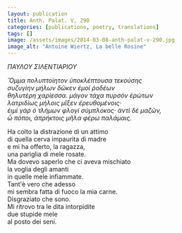 ```yaml
---
layout: publication
title: Anth. Palat. V, 290
categories: [publications, poetry, translations]
tags: []
image: /assets/images/2014-03-08-anth-palat-v-290.jpg
image_alt: "Antoine Wiertz, La belle Rosine"
---
```


<p><em>ΠΑΥΛΟΥ ΣΙΛΕΝΤΙΑΡΙΟΥ</em></p>

<p><em>Ὄμμα πολυπτοὶητον ὑποκλέπτουσα τεκούσης<br />
συζυγίην μήλων δῶκεν ἐμοί ῥοδέων<br />
θηλυτέρη χαρίεσσα. μάγον τάχα πυρσόν ἐρώτων<br />
λατριδίως μήλοις μῖξεν ἐρευθομένοις·<br />
ἐιμί γάρ ὁ τλήμων φλογί σύμπλοκος· ἀντί δέ μαζῶν,<br />
ὦ πόποι, ἀπρήκτοις μῆλα φέρω παλάμαις.</em></p>

<p>Ha colto la distrazione di un attimo<br />
di quella cerva impaurita di madre<br />
e mi ha offerto, la ragazza,<br />
una pariglia di mele rosate.<br />
Ma dovevo saperlo che ci aveva mischiato<br />
la voglia degli amanti<br />
in quelle mele infiammate.<br />
Tant'è vero che adesso<br />
mi sembra fatta di fuoco la mia carne.<br />
Disgraziato che sono.<br />
Mi ritrovo tra le dita intorpidite<br />
due stupide mele<br />
al posto dei seni.</p>
